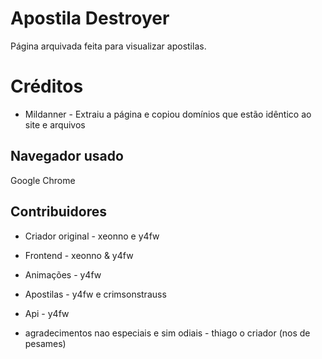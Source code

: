 # Apostila Destroyer
Página arquivada feita para visualizar apostilas.
# Créditos
* Mildanner - Extraiu a página e copiou domínios que estão idêntico ao site e arquivos
## Navegador usado
Google Chrome
## Contribuidores
* Criador original - xeonno e y4fw
* Frontend - xeonno & y4fw
* Animações - y4fw
* Apostilas - y4fw e crimsonstrauss
* Api - y4fw

* agradecimentos nao especiais e sim odiais - thiago o criador (nos de pesames)
